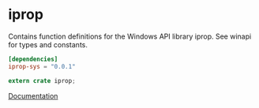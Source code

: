 # iprop #
Contains function definitions for the Windows API library iprop. See winapi for types and constants.

```toml
[dependencies]
iprop-sys = "0.0.1"
```

```rust
extern crate iprop;
```

[Documentation](https://retep998.github.io/doc/iprop/)
